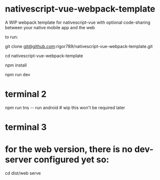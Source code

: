 # nativescript-vue-webpack-template

A WIP webpack template for nativescript-vue with optional code-sharing between your native mobile app and the web

to run:

git clone git@github.com:rigor789/nativescript-vue-webpack-template.git

cd nativescript-vue-webpack-template

npm install

npm run dev

# terminal 2
npm run tns -- run android # wip this won't be required later

# terminal 3
# for the web version, there is no dev-server configured yet so:
cd dist/web
serve

